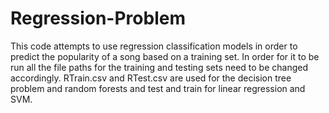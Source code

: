 # Regression-Problem
This code attempts to use regression classification models in order to predict the popularity of a song based on a training set. In order for it to be run all the file paths for the training and testing sets need to be changed accordingly. RTrain.csv and RTest.csv are used for the decision tree problem and random forests and test and train for linear regression and SVM.
